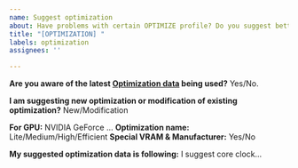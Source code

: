 ```yaml
---
name: Suggest optimization
about: Have problems with certain OPTIMIZE profile? Do you suggest better numbers?
title: "[OPTIMIZATION] "
labels: optimization
assignees: ''

---
```


**Are you aware of the latest [Optimization data](https://github.com/nicehash/NiceHashQuickMiner/tree/main/optimize) being used?**
Yes/No.

**I am suggesting new optimization or modification of existing optimization?**
New/Modification

**For GPU:** NVIDIA GeForce ...
**Optimization name:** Lite/Medium/High/Efficient
**Special VRAM & Manufacturer:** Yes/No

**My suggested optimization data is following:**
I suggest core clock...
